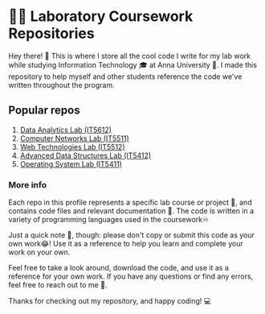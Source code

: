 # 👨‍💻 Laboratory Coursework Repositories

Hey there! 👋 This is where I store all the cool code I write for my lab work while studying Information Technology 🎓 at Anna University 🏫. I made this repository to help myself and other students reference the code we've written throughout the program.

## Popular repos
1. [Data Analytics Lab (IT5612)](https://github.com/nekonori/dataAnalyticsLab)
2. [Computer Networks Lab (IT5511)](https://github.com/nekonori/cnLab)
3. [Web Technologies Lab (IT5512)](https://github.com/nekonori/webTechLab)
4. [Advanced Data Structures Lab (IT5412)](https://github.com/nekonori/adsLab)
5. [Operating System Lab (IT5411)](https://github.com/nekonori/adsLab)

### More info
Each repo in this profile represents a specific lab course or project 📁, and contains code files and relevant documentation 📝. The code is written in a variety of programming languages used in the coursework♾️

Just a quick note 📝, though: please don't copy or submit this code as your own work😂! Use it as a reference to help you learn and complete your work on your own.

Feel free to take a look around, download the code, and use it as a reference for your own work. If you have any questions or find any errors, feel free to reach out to me 🤙.

Thanks for checking out my repository, and happy coding! 💻
